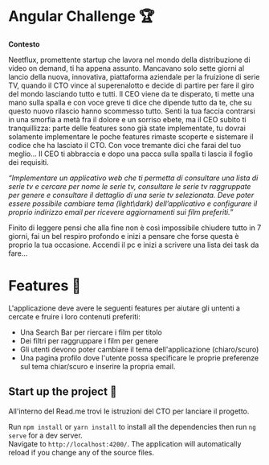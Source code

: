 # Angular Challenge :trophy:
**Contesto** <br />

Neetflux, promettente startup che lavora nel mondo della distribuzione di video on demand, ti ha appena assunto.
Mancavano solo sette giorni al lancio della nuova, innovativa, piattaforma aziendale per la fruizione di serie TV, quando il CTO vince al superenalotto e decide di partire per fare il giro del mondo lasciando tutto e tutti.
Il CEO viene da te disperato, ti mette una mano sulla spalla e con voce greve ti dice che dipende tutto da te, che su questo nuovo rilascio hanno scommesso tutto.
Senti la tua faccia contrarsi in una smorfia a metà fra il dolore e un sorriso ebete, ma il CEO subito ti tranquillizza: parte delle features sono già state implementate, tu dovrai solamente implementare le poche features rimaste scoperte e sistemare il codice che ha lasciato il CTO.
Con voce tremante dici che farai del tuo meglio… Il CEO ti abbraccia e dopo una pacca sulla spalla ti lascia il foglio dei requisiti.

*“Implementare un applicativo web che ti permetta di consultare una lista di serie tv e cercare per nome le serie tv, consultare le serie tv raggruppate per genere e consultare il dettaglio di una serie tv selezionata.
Deve poter essere possibile cambiare tema (light\dark) dell’applicativo e configurare il proprio indirizzo email per ricevere aggiornamenti sui film preferiti.”*

Finito di leggere pensi che alla fine non è così impossibile chiudere tutto in 7 giorni, fai un bel respiro profondo e inizi a pensare che forse questa è proprio la tua occasione. Accendi il pc e inizi a scrivere una lista dei task da fare...
# Features :memo:
L'applicazione deve avere le seguenti features per aiutare gli untenti a cercate e fruire i loro contenuti preferiti:

- Una Search Bar per riercare i film per titolo
- Dei filtri per raggruppare i film per genere
- Gli utenti devono poter cambiare il tema dell'applicazione (chiaro/scuro) 
- Una pagina profilo dove l'utente possa specificare le proprie preferenze sul tema chiar/scuro e inserire la propria email.

## Start up the project :rocket:
All'interno del Read.me trovi le istruzioni del CTO per lanciare il progetto.

Run `npm install` or `yarn install` to install all the dependencies then run `ng serve` for a dev server. <br />
Navigate to `http://localhost:4200/`. The application will automatically reload if you change any of the source files.

